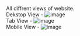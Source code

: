 All diffrent views of website.
<br>
Dekstop View -
![image](https://github.com/Prabhatpal1204/workindia/assets/71927569/c4a13b7f-de4d-47f0-8241-7de613698ab4)
<br>
Tab View -
![image](https://github.com/Prabhatpal1204/workindia/assets/71927569/9d3d9561-a900-4b7b-8084-9cb47239869a)
<br>
Mobile View -
![image](https://github.com/Prabhatpal1204/workindia/assets/71927569/ca77d53a-65d3-458f-be3c-a37e7e37f9eb)
